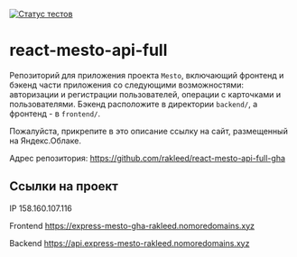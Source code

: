[![Статус тестов](../../actions/workflows/tests.yml/badge.svg)](../../actions/workflows/tests.yml)

# react-mesto-api-full

Репозиторий для приложения проекта `Mesto`, включающий фронтенд и бэкенд части приложения 
со следующими возможностями: авторизации и регистрации пользователей, операции с карточками 
и пользователями. Бэкенд расположите в директории `backend/`, а фронтенд - в `frontend/`. 
  
Пожалуйста, прикрепите в это описание ссылку на сайт, размещенный на Яндекс.Облаке.

Адрес репозитория: https://github.com/rakleed/react-mesto-api-full-gha

## Ссылки на проект

IP 158.160.107.116

Frontend https://express-mesto-gha-rakleed.nomoredomains.xyz

Backend https://api.express-mesto-rakleed.nomoredomains.xyz
